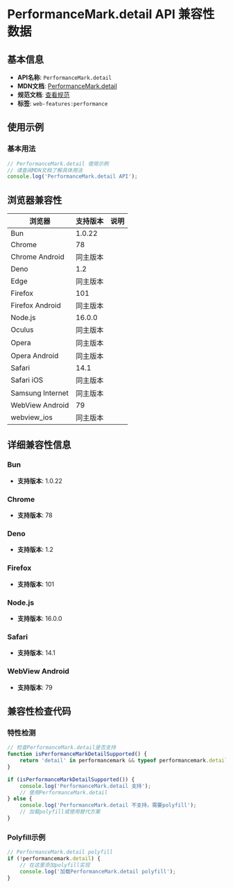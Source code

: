 # PerformanceMark.detail API 兼容性数据

## 基本信息

- **API名称**: `PerformanceMark.detail`
- **MDN文档**: [PerformanceMark.detail](https://developer.mozilla.org/docs/Web/API/PerformanceMark/detail)
- **规范文档**: [查看规范](https://w3c.github.io/user-timing/#dom-performancemark-detail)
- **标签**: `web-features:performance`

## 使用示例

### 基本用法

```javascript
// PerformanceMark.detail 使用示例
// 请查阅MDN文档了解具体用法
console.log('PerformanceMark.detail API');
```

## 浏览器兼容性

| 浏览器 | 支持版本 | 说明 |
|--------|----------|------|
| Bun | 1.0.22 |  |
| Chrome | 78 |  |
| Chrome Android | 同主版本 |  |
| Deno | 1.2 |  |
| Edge | 同主版本 |  |
| Firefox | 101 |  |
| Firefox Android | 同主版本 |  |
| Node.js | 16.0.0 |  |
| Oculus | 同主版本 |  |
| Opera | 同主版本 |  |
| Opera Android | 同主版本 |  |
| Safari | 14.1 |  |
| Safari iOS | 同主版本 |  |
| Samsung Internet | 同主版本 |  |
| WebView Android | 79 |  |
| webview_ios | 同主版本 |  |

## 详细兼容性信息

### Bun

- **支持版本**: 1.0.22

### Chrome

- **支持版本**: 78

### Deno

- **支持版本**: 1.2

### Firefox

- **支持版本**: 101

### Node.js

- **支持版本**: 16.0.0

### Safari

- **支持版本**: 14.1

### WebView Android

- **支持版本**: 79

## 兼容性检查代码

### 特性检测

```javascript
// 检查PerformanceMark.detail是否支持
function isPerformanceMarkDetailSupported() {
    return 'detail' in performancemark && typeof performancemark.detail === 'function';
}

if (isPerformanceMarkDetailSupported()) {
    console.log('PerformanceMark.detail 支持');
    // 使用PerformanceMark.detail
} else {
    console.log('PerformanceMark.detail 不支持，需要polyfill');
    // 加载polyfill或使用替代方案
}
```

### Polyfill示例

```javascript
// PerformanceMark.detail polyfill
if (!performancemark.detail) {
    // 在这里添加polyfill实现
    console.log('加载PerformanceMark.detail polyfill');
}
```

